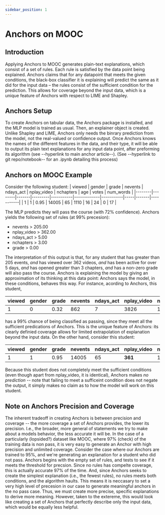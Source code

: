 ```yaml
---
sidebar_position: 1
---
```


# Anchors on MOOC

## Introduction

Applying Anchors to MOOC generates plain-text explanations, which consist of a set of rules. Each rule is satisfied by the data point being explained. Anchors claims that for any datapoint that meets the given conditions, the black-box classifier it is explaining will predict the same as it did for the input data – the rules consist of the sufficient condition for the prediction. This allows for coverage beyond the input data, which is a unique feature of Anchors with respect to LIME and Shapley.  

## Anchors Setup

To create Anchors on tabular data, the Anchors package is installed, and the MLP model is trained as usual. Then, an explainer object is created. Unlike Shapley and LIME, Anchors only needs the binrary prediction from the model, not the real-valued or confidence output. Once Anchors knows the names of the different features in the data, and their type, it will be able to output its plain text explanations for any input data point, after preforming its algorithm (see --hyperlink to main anchor article--). (See --hyperlink to git repo/notebook-- for an .ipynb detailing this process)

## Anchors on MOOC Example
Consider the following student:
| viewed | gender | grade | nevents | ndays_act | nplay_video | nchapters | age | votes | num_words |
|--------|--------|-------|---------|-----------|-------------|-----------|-----|-------|-----------|
| 1      | 1      | 0.95  | 14005   | 65        | 1110        | 16        | 24  | 0     | 17        |

The MLP predicts they will pass the course (with 72% confidence). Anchors yields the following set of rules (at 99% precesion):
- nevents > 205.00
- nplay_video > 362.00
- ndays_act > 5.00
- nchapters > 3.00
- grade > 0.00

The interpretation of this output is that, for any student that has greater than 205 events, *and* has viewed over 362 videos, *and* has been active for over 5 days, *and* has opened greater than 3 chapters, *and* has a non-zero grade will also pass the course. Anchors is explaining the model by giving an approximation of its thinking at this data point: Anchors says the model, in these conditions, behaves this way. For instance, acording to Anchors, this student, 

| viewed | gender | grade | nevents | ndays_act | nplay_video | nchapters | age | votes | num_words |
|--------|--------|-------|---------|-----------|-------------|-----------|-----|-------|-----------|
| 1      | 0      | 0.32  | 862     | 7         | 3826        | 19        | 33  | 6     | 332       |

has a 99% chance of being classified as passing, since they meet all the sufficient predications of Anchors. This is the unique feature of Anchors: its clearly definied coverage allows for limited extrapolation of explanation beyond the input data. On the other hand, consider this student:

| viewed | gender | grade | nevents | ndays_act | **nplay_video** | nchapters | age | votes | num_words |
|--------|--------|-------|---------|-----------|-----------------|-----------|-----|-------|-----------|
| 1      | 1      | 0.95  | 14005   | 65        | **361**         | 16        | 24  | 0     | 17        |

Because this student does not completely meet the sufficient conditions (even though apart from nplay_video, it is identical), Anchors makes *no prediction* -- note that failing to meet a sufficeint condition does not negate the output, it simply makes no claim as to how the model will work on this student.

## Note on Anchors Precision and Coverage
The inherent tradeoff in creating Anchors is between precision and coverage -- the more coverage a set of Anchors provides, the lower its precision. I.e., the broader, more general of statements we try to make about a models behavior, the less accurate it will be. In the case of a particularly (lopsided?) dataset like MOOC, where 97% (check) of the training data is non pass, it is very easy to generate an Anchor with high precision and unlimited coverage. Consider the case where our Anchors are trained to 95%, and we're generating an explanation for a student who did not pass. Anchors begins with the empty set of rules, and tests to see if it meets the threshold for precsion. Since no rules has compelte coverage, this is actually accurate 97% of the time. And, since Anchors seeks to create the simplest explanation (i.e., the fewest rules), no rules meets both conditions, and the algorithm haults. This means it is neccasary to set a very high level of precesion in our case to generate meaningful anchors in the no pass case. Thus, we must create more precise, specific explanations to derive more meaning. However, taken to the extereme, this would look like creating a set of Anchors that perfectly describe only the input data, which would be equally less helpful.
